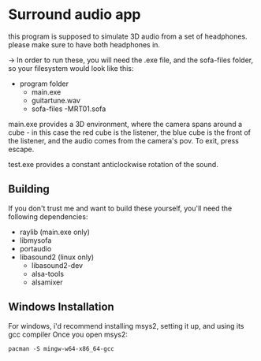 # Surround audio app

this program is supposed to simulate 3D audio from a set of headphones.
please make sure to have both headphones in.

-> In order to run these, you will need the .exe file, and the sofa-files folder, so your filesystem would look like this:
- program folder
	- main.exe
	- guitartune.wav
	- sofa-files
		-MRT01.sofa

main.exe provides a 3D environment, where the camera spans around a cube - in this case the red cube is the listener, the blue cube is the front of the listener, and the audio comes from the camera's pov.
To exit, press escape.

test.exe provides a constant anticlockwise rotation of the sound.

## Building

If you don't trust me and want to build these yourself, you'll need the following dependencies:
- raylib (main.exe only)
- libmysofa
- portaudio
- libasound2 (linux only)
	- libasound2-dev
	- alsa-tools
	- alsamixer


## Windows Installation
For windows, i'd recommend installing msys2, setting it up, and using its gcc compiler
Once you open msys2:
````console
pacman -S mingw-w64-x86_64-gcc
````









 
